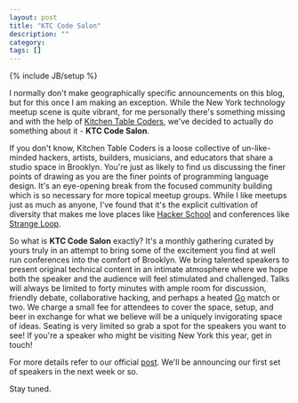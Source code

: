 ```yaml
---
layout: post
title: "KTC Code Salon"
description: ""
category: 
tags: []
---
```

{% include JB/setup %}

I normally don't make geographically specific announcements on this
blog, but for this once I am making an exception. While the New York
technology meetup scene is quite vibrant, for me personally there's
something missing and with the help of
[Kitchen Table Coders](http://kitchentablecoders.com), we've decided to
actually do something about it - **KTC Code Salon**.

If you don't know, Kitchen Table Coders is a loose collective of
un-like-minded hackers, artists, builders, musicians, and educators
that share a studio space in Brooklyn. You're just as likely to find
us discussing the finer points of drawing as you are the finer points
of programming language design. It's an eye-opening break from the
focused community building which is so necessary for more topical
meetup groups. While I like meetups just as much as anyone, I've found
that it's the explicit cultivation of diversity that makes me love
places like [Hacker School](http://hackerschool.com) and conferences
like [Strange Loop](http://thestrangeloop.com).

So what is **KTC Code Salon** exactly? It's a monthly gathering curated
by yours truly in an attempt to bring some of the excitement you find at
well run conferences into the comfort of Brooklyn. We bring talented
speakers to present original technical content in an intimate
atmosphere where we hope both the speaker and the audience will feel
stimulated and challenged. Talks will always be limited to forty
minutes with ample room for discussion, friendly debate, collaborative
hacking, and perhaps a heated [Go](http://senseis.xmp.net/?WhatIsGo)
match or two. We charge a small fee for attendees to cover the space,
setup, and beer in exchange for what we believe will be a uniquely
invigorating space of ideas. Seating is very limited so grab a spot
for the speakers you want to see! If you're a speaker who might be
visiting New York this year, get in touch!

For more details refer to our official
[post](http://kitchentablecoders.com/event/2014/02/12/code-salon). We'll be
announcing our first set of speakers in the next week or so.

Stay tuned.
